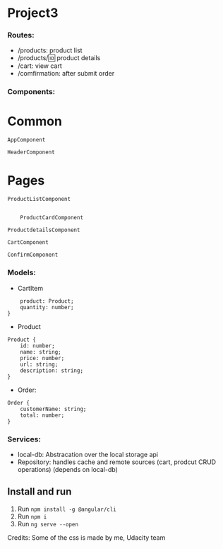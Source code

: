 

# Project3

### Routes:

- /products: product list
- /products/:id: product details
- /cart: view cart
- /comfirmation: after submit order

### Components:

# Common 
    AppComponent

    HeaderComponent
# Pages
    ProductListComponent


        ProductCardComponent

    ProductdetailsComponent

    CartComponent

    ConfirmComponent
### Models:

- CartItem 
```{
    product: Product;
    quantity: number;
}
```
- Product
```
Product {
    id: number;
    name: string;
    price: number;
    url: string;
    description: string;
}
```
- Order: 
```
Order {
    customerName: string;
    total: number;
}
```

### Services:

- local-db: Abstracation over the local storage api
- Repository: handles cache and remote sources (cart, prodcut CRUD operations) (depends on local-db)

## Install and run

1.  Run `npm install -g @angular/cli`
2.  Run `npm i`
3.  Run `ng serve --open`



Credits: 
Some of the css is made by me, Udacity team